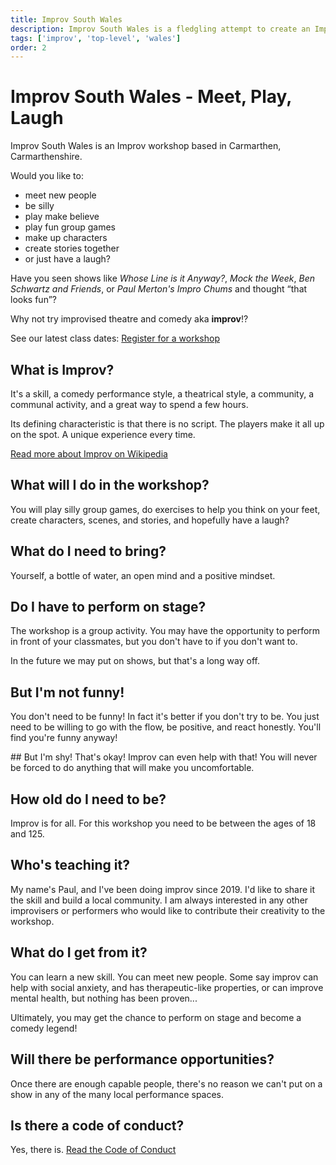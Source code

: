 ```yaml
---
title: Improv South Wales
description: Improv South Wales is a fledgling attempt to create an Improv community in South Wales, initially based in Carmarthen, Carmarthenshire.
tags: ['improv', 'top-level', 'wales']
order: 2
---
```


# Improv South Wales - Meet, Play, Laugh

Improv South Wales is an Improv workshop based in Carmarthen, Carmarthenshire.

Would you like to:

- meet new people
- be silly
- play make believe
- play fun group games
- make up characters
- create stories together
- or just have a laugh?

Have you seen shows like *Whose Line is it Anyway?*, *Mock the Week*, *Ben Schwartz and Friends*, or *Paul Merton's Impro Chums* and thought “that looks fun”? 

Why not try improvised theatre and comedy aka **improv**!?

See our latest class dates: [Register for a workshop](https://tinyurl.com/meetlplaylaugh)


## What is Improv?

It's a skill, a comedy performance style, a theatrical style, a community, a communal activity, and a great way to spend a few hours.

Its defining characteristic is that there is no script. The players make it all up on the spot. A unique experience every time.

[Read more about Improv on Wikipedia](https://en.wikipedia.org/wiki/Improvisational_theatre)

## What will I do in the workshop?
You will play silly group games, do exercises to help you think on your feet, create characters, scenes, and stories, and hopefully have a laugh?

## What do I need to bring? 
Yourself, a bottle of water, an open mind and a positive mindset. 

## Do I have to perform on stage?
The workshop is a group activity. You may have the opportunity to perform in front of your classmates, but you don't have to if you don't want to.

In the future we may put on shows, but that's a long way off.

## But I'm not funny!
You don't need to be funny! In fact it's better if you don't try to be. You just need to be willing to go with the flow, be positive, and react honestly. You'll find you're funny anyway!

## But I'm shy!
That's okay! Improv can even help with that! You will never be forced to do anything that will make you uncomfortable.

## How old do I need to be? 
Improv is for all. For this workshop you need to be between the ages of 18 and 125.

## Who's teaching it?
My name's Paul, and I've been doing improv since 2019. I'd like to share it the skill and build a local community. I am always interested in any other improvisers or performers who would like to contribute their creativity to the workshop.

## What do I get from it? 
You can learn a new skill. You can meet new people. Some say improv can help with social anxiety, and has therapeutic-like properties, or can improve mental health, but nothing has been proven...

Ultimately, you may get the chance to perform on stage and become a comedy legend!

## Will there be performance opportunities? 
Once there are enough capable people, there's no reason we can't put on a show in any of the many local performance spaces.

## Is there a code of conduct?
Yes, there is. [Read the Code of Conduct](/improv/improv-south-wales-code-of-conduct)



